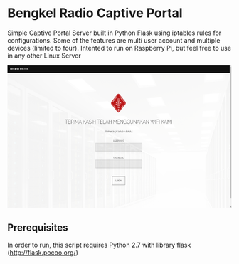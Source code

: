 # Bengkel Radio Captive Portal
Simple Captive Portal Server built in Python Flask using iptables rules for configurations. Some of the features are multi user account and multiple devices (limited to four). Intented to run on Raspberry Pi, but feel free to use in any other Linux Server </br>
<p align="center">
<img src="screenshot.png" width="700" height="320">
</p>

## Prerequisites
In order to run, this script requires Python 2.7 with library flask (http://flask.pocoo.org/)
